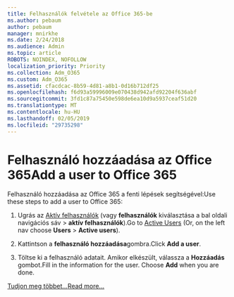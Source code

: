 ```yaml
---
title: Felhasználók felvétele az Office 365-be
ms.author: pebaum
author: pebaum
manager: mnirkhe
ms.date: 2/24/2018
ms.audience: Admin
ms.topic: article
ROBOTS: NOINDEX, NOFOLLOW
localization_priority: Priority
ms.collection: Adm_O365
ms.custom: Adm_O365
ms.assetid: cfacdcac-8b59-4d81-a8b1-0d16b712df25
ms.openlocfilehash: f6d93a59996009e070438d942afd92204f636abf
ms.sourcegitcommit: 3fd1c87a75450e598de6ea10d9a5937ceaf51d20
ms.translationtype: MT
ms.contentlocale: hu-HU
ms.lasthandoff: 02/05/2019
ms.locfileid: "29735298"
---
```

# <a name="add-a-user-to-office-365"></a><span data-ttu-id="e23f8-102">Felhasználó hozzáadása az Office 365</span><span class="sxs-lookup"><span data-stu-id="e23f8-102">Add a user to Office 365</span></span>

<span data-ttu-id="e23f8-103">Felhasználó hozzáadása az Office 365 a fenti lépések segítségével:</span><span class="sxs-lookup"><span data-stu-id="e23f8-103">Use these steps to add a user to Office 365:</span></span>
  
1. <span data-ttu-id="e23f8-104">Ugrás az [Aktív felhasználók](https://portal.office.com/adminportal/home.aspx#/users) (vagy **felhasználók** kiválasztása a bal oldali navigációs sáv \> **aktív felhasználók**).</span><span class="sxs-lookup"><span data-stu-id="e23f8-104">Go to [Active Users](https://portal.office.com/adminportal/home.aspx#/users) (Or, on the left nav choose **Users** \> **Active users**).</span></span>
    
2. <span data-ttu-id="e23f8-105">Kattintson a **felhasználó hozzáadása**gombra.</span><span class="sxs-lookup"><span data-stu-id="e23f8-105">Click **Add a user**.</span></span>
    
3. <span data-ttu-id="e23f8-p101">Töltse ki a felhasználó adatait. Amikor elkészült, válassza a **Hozzáadás** gombot.</span><span class="sxs-lookup"><span data-stu-id="e23f8-p101">Fill in the information for the user. Choose **Add** when you are done.</span></span> 
    
[<span data-ttu-id="e23f8-108">Tudjon meg többet...</span><span class="sxs-lookup"><span data-stu-id="e23f8-108">Read more...</span></span>](https://support.office.com/article/1970f7d6-03b5-442f-b385-5880b9c256ec)
  

